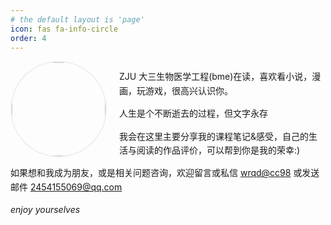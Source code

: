 ```yaml
---
# the default layout is 'page'
icon: fas fa-info-circle
order: 4
---
```


<div style="overflow: auto; margin-bottom: 20px;">
  <img src="/assets/img/prepic.png" style="float: left; width: 150px; height: 150px; border-radius: 50%; margin-right: 20px; margin-bottom: 10px; object-fit: cover; border: 2px solid #eee;">
  
  <div style="line-height: 1.6;">
    <p>ZJU 大三生物医学工程(bme)在读，喜欢看小说，漫画，玩游戏，很高兴认识你。</p>
    <p>人生是个不断逝去的过程，但文字永存</p>
    <p>我会在这里主要分享我的课程笔记&感受，自己的生活与阅读的作品评价，可以帮到你是我的荣幸:)</p>
    <p>如果想和我成为朋友，或是相关问题咨询，欢迎留言或私信 <a href="mailto:wrqd@cc98">wrqd@cc98</a> 或发送邮件 <a href="mailto:2454155069@qq.com">2454155069@qq.com</a></p>
    <p style="font-style: italic; margin-top: 10px;">enjoy yourselves</p>
  </div>
</div>
